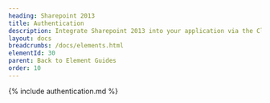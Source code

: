 ```yaml
---
heading: Sharepoint 2013
title: Authentication
description: Integrate Sharepoint 2013 into your application via the Cloud Elements APIs.
layout: docs
breadcrumbs: /docs/elements.html
elementId: 30
parent: Back to Element Guides
order: 10
---
```


{% include authentication.md %}

